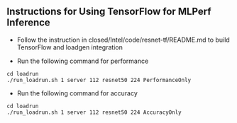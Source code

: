 ## Instructions for Using TensorFlow for MLPerf Inference
* Follow the instruction in closed/Intel/code/resnet-tf/README.md to build
TensorFlow and loadgen integration

* Run the following command for performance
```
cd loadrun
./run_loadrun.sh 1 server 112 resnet50 224 PerformanceOnly
```
* Run the following command for accuracy
```
cd loadrun
./run_loadrun.sh 1 server 112 resnet50 224 AccuracyOnly
```
